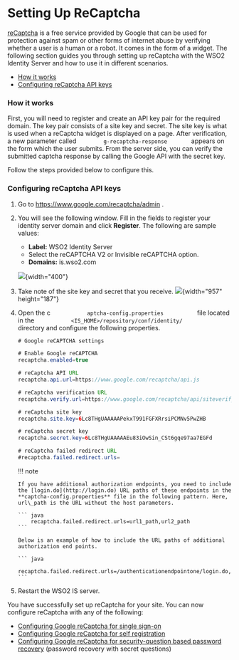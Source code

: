 # Setting Up ReCaptcha

[reCaptcha](https://developers.google.com/recaptcha/) is a free service
provided by Google that can be used for protection against spam or other
forms of internet abuse by verifying whether a user is a human or a
robot. It comes in the form of a widget. The following section guides
you through setting up reCaptcha with the WSO2 Identity Server and how
to use it in different scenarios.

-   [How it works](#SettingUpReCaptcha-Howitworks)
-   [Configuring reCaptcha API
    keys](#SettingUpReCaptcha-ConfiguringreCaptchaAPIkeys)

### How it works

First, you will need to register and create an API key pair for the
required domain. The key pair consists of a site key and secret. The
site key is what is used when a reCaptcha widget is displayed on a page.
After verification, a new parameter called
`         g-recaptcha-response        ` appears on the form which the
user submits. From the server side, you can verify the submitted captcha
response by calling the Google API with the secret key.

Follow the steps provided below to configure this.

### Configuring reCaptcha API keys

1.  Go to <https://www.google.com/recaptcha/admin> .

2.  You will see the following window. Fill in the fields to register
    your identity server domain and click **Register**. The following
    are sample values:
    -   **Label:** WSO2 Identity Server
    -   Select the reCAPTCHA V2 or Invisible reCAPTCHA option.
    -   **Domains:** is.wso2.com  

    ![](attachments/103330586/103330587.png){width="400"}
3.  Take note of the site key and secret that you receive.
    ![](attachments/103330586/103330588.png){width="957" height="187"}
4.  Open the c `            aptcha-config.properties           ` file
    located in the
    `            <IS_HOME>/repository/conf/identity/           `
    directory and configure the following properties.

    ``` java
    # Google reCAPTCHA settings

    # Enable Google reCAPTCHA
    recaptcha.enabled=true

    # reCaptcha API URL
    recaptcha.api.url=https://www.google.com/recaptcha/api.js

    # reCaptcha verification URL
    recaptcha.verify.url=https://www.google.com/recaptcha/api/siteverify

    # reCaptcha site key
    recaptcha.site.key=6Lc8THgUAAAAAPekxT991FGFXRrsiPCMNv5PwZHB

    # reCaptcha secret key
    recaptcha.secret.key=6Lc8THgUAAAAAEu83iOwSin_CSt6gqe97aa7EGFd

    # reCaptcha failed redirect URL
    #recaptcha.failed.redirect.urls=
    ```

    !!! note
    
        If you have additional authorization endpoints, you need to include
        the [login.do](http://login.do) URL paths of these endpoints in the
        **captcha-config.properties** file in the following pattern. Here,
        url\_path is the URL without the host parameters.
    
        ``` java
            recaptcha.failed.redirect.urls=url1_path,url2_path
        ```
    
        Below is an example of how to include the URL paths of additional
        authorization end points.
    
        ``` java
            recaptcha.failed.redirect.urls=/authenticationendpointone/login.do,/authenticationendpointtwo/login.do
        ```
    

5.  Restart the WSO2 IS server.

You have successfully set up reCaptcha for your site. You can now
configure reCaptcha with any of the following:

-   [Configuring Google reCaptcha for single
    sign-on](_Configuring_reCaptcha_for_Single_Sign_On_)
-   [Configuring Google reCaptcha for self
    registration](_Configuring_reCaptcha_for_Self_Registration_)
-   [Configuring Google reCaptcha for security-question based password
    recovery](_Configuring_Google_reCaptcha_for_Security-Question_Based_Password_Recovery_)
    (password recovery with secret questions)
